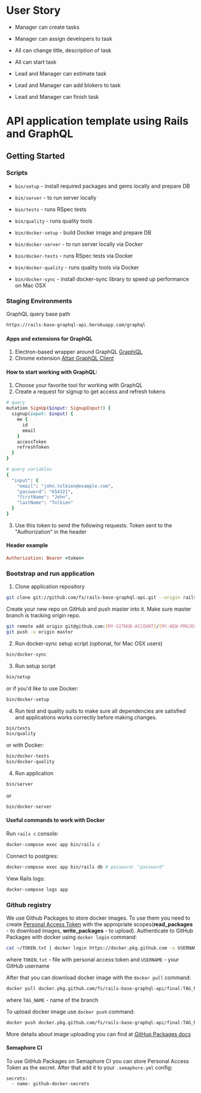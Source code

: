 # User Story

* Manager can create tasks
* Manager can assign developers to task

* All can change title, description of task
* All can start task

* Lead and Manager can estimate task
* Lead and Manager can add blokers to task
* Lead and Manager can finish task



# API application template using Rails and GraphQL

## Getting Started

### Scripts

* `bin/setup` - install required packages and gems locally and prepare DB
* `bin/server` - to run server locally
* `bin/tests` - runs RSpec tests
* `bin/quality` - runs quality tools

* `bin/docker-setup` - build Docker image and prepare DB
* `bin/docker-server` - to run server locally via Docker
* `bin/docker-tests` - runs RSpec tests via Docker
* `bin/docker-quality` - runs quality tools via Docker
* `bin/docker-sync` - install docker-sync library to speed up performance on Mac OSX

### Staging Environments
GraphQL query base path
```bash
https://rails-base-graphql-api.herokuapp.com/graphql
```

#### Apps and extensions for GraphQL

1. Electron-based wrapper around GraphQL [GraphiQL](https://www.electronjs.org/apps/graphiql)
2. Chrome extension [Altair GraphQL Client](https://chrome.google.com/webstore/detail/altair-graphql-client/flnheeellpciglgpaodhkhmapeljopja)

#### How to start working with GraphQL:
1. Choose your favorite tool for working with GraphQL
2. Create a request for signup to get access and refresh tokens
```ruby
# query
mutation SignUp($input: SignupInput!) {
  signup(input: $input) {
    me {
      id
      email
    }
    accessToken
    refreshToken
  }
}

# query variables
{
  "input": {
	"email": "john.tolkien@example.com",
  	"password": "654321",
  	"firstName": "John",
  	"lastName": "Tolkien"
  }
}
```
3. Use this token to send the following requests. Token sent to the "Authorization" in the header
#### Header example

```ruby
Authorization: Bearer <token>
```

### Bootstrap and run application


1. Clone application repository

```bash
git clone git://github.com/fs/rails-base-graphql-api.git --origin rails-base-graphql-api [MY-NEW-PROJECT]
```

Create your new repo on GitHub and push master into it.
Make sure master branch is tracking origin repo.

```bash
git remote add origin git@github.com:[MY-GITHUB-ACCOUNT]/[MY-NEW-PROJECT].git
git push -u origin master
```

2. Run docker-sync setup script (optional, for Mac OSX users)

```bash
bin/docker-sync
```

3. Run setup script

```bash
bin/setup
```
or if you'd like to use Docker:
```bash
bin/docker-setup
```

4. Run test and quality suits to make sure all dependencies are satisfied and applications works correctly before making changes.

```bash
bin/tests
bin/quality
```
or with Docker:
```bash
bin/docker-tests
bin/docker-quality
```

4. Run application

```bash
bin/server
```
or
```bash
bin/docker-server
```

#### Useful commands to work with Docker

Run `rails c` console:
```bash
docker-compose exec app bin/rails c
```

Connect to postgres:
```bash
docker-compose exec app bin/rails db # password: "password"
```

View Rails logs:
```bash
docker-compose logs app
```

### Github registry

We use Github Packages to store docker images. To use them you need to create [Personal Access Token](https://docs.github.com/en/packages/publishing-and-managing-packages/about-github-packages#about-tokens) with the appropriate scopes(**read_packages** - to download images, **write_packages** - to upload). Authenticate to GitHub Packages with docker using `docker login` command:

```bash
cat ~/TOKEN.txt | docker login https://docker.pkg.github.com -u USERNAME --password-stdin
```
where `TOKEN.txt` - file with personal access token and `USERNAME` - your GitHub username

After that you can download docker image with the `docker pull` command:
```bash
docker pull docker.pkg.github.com/fs/rails-base-graphql-api/final:TAG_NAME
```
where `TAG_NAME` - name of the branch

To upload docker image use `docker push` command:
```bash
docker push docker.pkg.github.com/fs/rails-base-graphql-api/final:TAG_NAME
```
More details about image uploading you can find at [GitHup Packages docs](https://docs.github.com/en/packages/using-github-packages-with-your-projects-ecosystem/configuring-docker-for-use-with-github-packages#publishing-a-package)

#### Semaphore CI

To use GitHub Packages on Semaphore CI you can store Personal Access Token as the secret. After that add it to your `.semaphore.yml` config:
```
secrets:
  - name: github-docker-secrets
```
